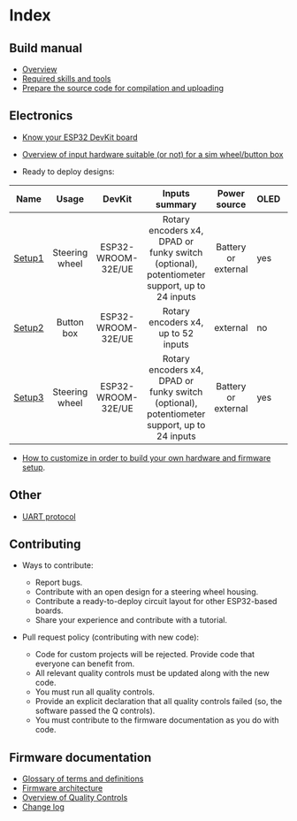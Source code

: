 # Index

## Build manual

- [Overview](./overview_en.md)
- [Required skills and tools](./skills_en.md)
- [Prepare the source code for compilation and uploading](./firmware/sourcesSetup_en.md)

## Electronics

- [Know your ESP32 DevKit board](./hardware/DevKits_en.md)

- [Overview of input hardware suitable (or not) for a sim wheel/button box](./hardware/InputHW_en.md)

- Ready to deploy designs:

| Name                                            | Usage          | DevKit             | Inputs summary                                                                              | Power source        | OLED | Other |
|:-----------------------------------------------:|:--------------:|:------------------:|:-------------------------------------------------------------------------------------------:|:-------------------:| ---- | ----- |
| [Setup1](./hardware/setups/setup1/Setup1_en.md) | Steering wheel | ESP32-WROOM-32E/UE | Rotary encoders x4, DPAD or funky switch (optional), potentiometer support, up to 24 inputs | Battery or external | yes  | BLE   |
| [Setup2](./hardware/setups/setup2/Setup2_en.md) | Button box     | ESP32-WROOM-32E/UE | Rotary encoders x4, up to 52 inputs                                                         | external            | no   | BLE   |
| [Setup3](./hardware/setups/setup3/Setup3_en.md) | Steering wheel | ESP32-WROOM-32E/UE | Rotary encoders x4, DPAD or funky switch (optional), potentiometer support, up to 24 inputs | Battery or external | yes  | BLE   |

- [How to customize in order to build your own hardware and firmware setup](./hardware/subsystems/CustomizeHowto_en.md).

## Other

- [UART protocol](./firmware/UARTProtocol_en.md)

## Contributing

- Ways to contribute:
  
  - Report bugs.
  - Contribute with an open design for a steering wheel housing.
  - Contribute a ready-to-deploy circuit layout for other ESP32-based boards.
  - Share your experience and contribute with a tutorial.

- Pull request policy (contributing with new code):
  
  - Code for custom projects will be rejected. Provide code that everyone can benefit from.
  - All relevant quality controls must be updated along with the new code.
  - You must run all quality controls.
  - Provide an explicit declaration that all quality controls failed (so, the software passed the Q controls).
  - You must contribute to the firmware documentation as you do with code.

## Firmware documentation

- [Glossary of terms and definitions](./firmware/glossary_en.md)
- [Firmware architecture](./firmware/FirmwareArchitecture_en.md)
- [Overview of Quality Controls](./firmware/FirmwareTesting_en.md)
- [Change log](./changelog.md)